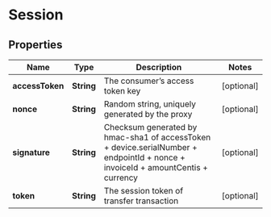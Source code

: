 
# Session

## Properties
Name | Type | Description | Notes
------------ | ------------- | ------------- | -------------
**accessToken** | **String** | The consumer’s access token key |  [optional]
**nonce** | **String** | Random string, uniquely generated by the proxy |  [optional]
**signature** | **String** | Checksum generated by hmac-sha1 of accessToken + device.serialNumber + endpointId + nonce + invoiceId + amountCentis + currency |  [optional]
**token** | **String** | The session token of transfer transaction |  [optional]



